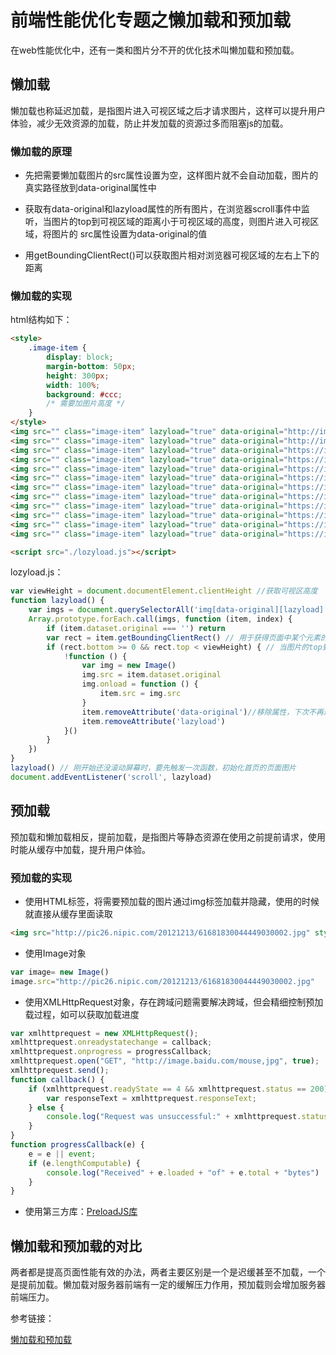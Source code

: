 # 前端性能优化专题之懒加载和预加载

在web性能优化中，还有一类和图片分不开的优化技术叫懒加载和预加载。

## 懒加载

懒加载也称延迟加载，是指图片进入可视区域之后才请求图片，这样可以提升用户体验，减少无效资源的加载，防止并发加载的资源过多而阻塞js的加载。

### 懒加载的原理

* 先把需要懒加载图片的src属性设置为空，这样图片就不会自动加载，图片的真实路径放到data-original属性中

* 获取有data-original和lazyload属性的所有图片，在浏览器scroll事件中监听，当图片的top到可视区域的距离小于可视区域的高度，则图片进入可视区域，将图片的 src属性设置为data-original的值

* 用getBoundingClientRect()可以获取图片相对浏览器可视区域的左右上下的距离

### 懒加载的实现

html结构如下：

```html
<style>
    .image-item {
        display: block;
        margin-bottom: 50px;
        height: 300px;
        width: 100%;
        background: #ccc;
        /* 需要加图片高度 */
    }
</style>
<img src="" class="image-item" lazyload="true" data-original="http://img.ivsky.com/img/tupian/pre/201810/26/haian_fengjig.jpg" />
<img src="" class="image-item" lazyload="true" data-original="http://img.ivsky.com/img/tupian/pre/201810/26/haian_fengjig-001.jpg" />
<img src="" class="image-item" lazyload="true" data-original="https://img.ivsky.com/img/tupian/pre/201810/26/haian_fengjig-002.jpg" />
<img src="" class="image-item" lazyload="true" data-original="https://img.ivsky.com/img/tupian/pre/201810/26/haian_fengjig-003.jpg" />
<img src="" class="image-item" lazyload="true" data-original="https://img.ivsky.com/img/tupian/pre/201810/26/haian_fengjig-004.jpg" />
<img src="" class="image-item" lazyload="true" data-original="https://img.ivsky.com/img/tupian/pre/201810/26/haian_fengjig-008.jpg" />
<img src="" class="image-item" lazyload="true" data-original="https://img.ivsky.com/img/tupian/pre/201810/09/xiaoxi_liushui-001.jpg" />
<img src="" class="image-item" lazyload="true" data-original="https://img.ivsky.com/img/tupian/pre/201810/09/xiaoxi_liushui-004.jpg" />
<img src="" class="image-item" lazyload="true" data-original="https://img.ivsky.com/img/tupian/pre/201712/29/dahai-005.jpg" />
<img src="" class="image-item" lazyload="true" data-original="https://img.ivsky.com/img/tupian/pre/201712/29/dahai-006.jpg" />
<img src="" class="image-item" lazyload="true" data-original="https://img.ivsky.com/img/tupian/pre/201712/29/dahai-007.jpg" />
<img src="" class="image-item" lazyload="true" data-original="https://img.ivsky.com/img/tupian/pre/201712/29/dahai-008.jpg" />

<script src="./lozyload.js"></script>
```

lozyload.js：

```js
var viewHeight = document.documentElement.clientHeight //获取可视区高度
function lazyload() {
    var imgs = document.querySelectorAll('img[data-original][lazyload]')
    Array.prototype.forEach.call(imgs, function (item, index) {
        if (item.dataset.original === '') return
        var rect = item.getBoundingClientRect() // 用于获得页面中某个元素的左，上，右和下分别相对浏览器视窗的位置
        if (rect.bottom >= 0 && rect.top < viewHeight) { // 当图片的top到可视区域的距离小于可视区域的高度并且图片的bottom在可视区域里
            !function () {
                var img = new Image()
                img.src = item.dataset.original
                img.onload = function () {
                    item.src = img.src
                }
                item.removeAttribute('data-original')//移除属性，下次不再遍历
                item.removeAttribute('lazyload')
            }()
        }
    })
}
lazyload() // 刚开始还没滚动屏幕时，要先触发一次函数，初始化首页的页面图片
document.addEventListener('scroll', lazyload)
```

## 预加载

预加载和懒加载相反，提前加载，是指图片等静态资源在使用之前提前请求，使用时能从缓存中加载，提升用户体验。

### 预加载的实现

* 使用HTML标签，将需要预加载的图片通过img标签加载并隐藏，使用的时候就直接从缓存里面读取

```html
<img src="http://pic26.nipic.com/20121213/61681830044449030002.jpg" style="display:none"/>
```

* 使用Image对象

```js
var image= new Image()
image.src="http://pic26.nipic.com/20121213/61681830044449030002.jpg"
```

* 使用XMLHttpRequest对象，存在跨域问题需要解决跨域，但会精细控制预加载过程，如可以获取加载进度

```js
var xmlhttprequest = new XMLHttpRequest();
xmlhttprequest.onreadystatechange = callback;
xmlhttprequest.onprogress = progressCallback;
xmlhttprequest.open("GET", "http://image.baidu.com/mouse,jpg", true);
xmlhttprequest.send();
function callback() {
    if (xmlhttprequest.readyState == 4 && xmlhttprequest.status == 200) {
        var responseText = xmlhttprequest.responseText;
    } else {
        console.log("Request was unsuccessful:" + xmlhttprequest.status);
    }
}
function progressCallback(e) {
    e = e || event;
    if (e.lengthComputable) {
        console.log("Received" + e.loaded + "of" + e.total + "bytes")
    }
}
```

* 使用第三方库：[PreloadJS库](https://createjs.com/preloadjs)

## 懒加载和预加载的对比

两者都是提高页面性能有效的办法，两者主要区别是一个是迟缓甚至不加载，一个是提前加载。懒加载对服务器前端有一定的缓解压力作用，预加载则会增加服务器前端压力。

参考链接：

[懒加载和预加载](https://juejin.im/post/5b0c3b53f265da09253cbed0)